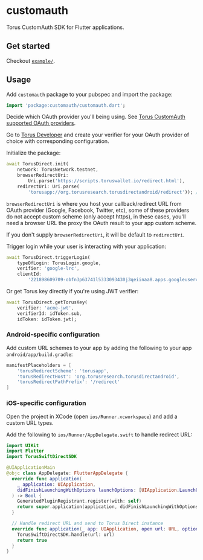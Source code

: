 # customauth

Torus CustomAuth SDK for Flutter applications.

## Get started

Checkout [`example/`](/example).

## Usage

Add `customauth` package to your pubspec and import the package:

```dart
import 'package:customauth/customauth.dart';
```

Decide which OAuth provider you'll being using. See [Torus CustomAuth supported OAuth providers](https://docs.tor.us/customauth/supported-authenticators-verifiers).

Go to [Torus Developer](https://developer.tor.us) and create your verifier for your OAuth provider of choice with corresponding configuration.

Initialize the package:

```dart
await TorusDirect.init(
    network: TorusNetwork.testnet,
    browserRedirectUri:
        Uri.parse('https://scripts.toruswallet.io/redirect.html'),
    redirectUri: Uri.parse(
        'torusapp://org.torusresearch.torusdirectandroid/redirect')); // Replace with your app URL
```

`browserRedirectUri` is where you host your callback/redirect URL from OAuth provider (Google, Facebook, Twitter, etc),
some of these providers do not accept custom scheme (only accept https), in these cases, you'll need a browser URL the proxy the OAuth result to your app custom scheme.

If you don't supply `browserRedirectUri`, it will be default to `redirectUri`.

Trigger login while your user is interacting with your application:

```dart
await TorusDirect.triggerLogin(
    typeOfLogin: TorusLogin.google,
    verifier: 'google-lrc',
    clientId:
        '221898609709-obfn3p63741l5333093430j3qeiinaa8.apps.googleusercontent.com');
```

Or get Torus key directly if you're using JWT verifier:

```dart
await TorusDirect.getTorusKey(
    verifier: 'acme-jwt',
    verifierId: idToken.sub,
    idToken: idToken.jwt);
```

### Android-specific configuration

Add custom URL schemes to your app by adding the following to your app `android/app/build.gradle`:

```groovy
manifestPlaceholders = [
    'torusRedirectScheme': 'torusapp',
    'torusRedirectHost': 'org.torusresearch.torusdirectandroid',
    'torusRedirectPathPrefix': '/redirect'
]
```

### iOS-specific configuration

Open the project in XCode (open `ios/Runner.xcworkspace`) and add a custom URL types.

Add the following to `ios/Runner/AppDelegate.swift` to handle redirect URL:

```swift
import UIKit
import Flutter
import TorusSwiftDirectSDK

@UIApplicationMain
@objc class AppDelegate: FlutterAppDelegate {
  override func application(
    _ application: UIApplication,
    didFinishLaunchingWithOptions launchOptions: [UIApplication.LaunchOptionsKey: Any]?
  ) -> Bool {
    GeneratedPluginRegistrant.register(with: self)
    return super.application(application, didFinishLaunchingWithOptions: launchOptions)
  }

  // Handle redirect URL and send to Torus Direct instance
  override func application(_ app: UIApplication, open url: URL, options: [UIApplication.OpenURLOptionsKey : Any] = [:]) -> Bool {
    TorusSwiftDirectSDK.handle(url: url)
    return true
  }
}

```
